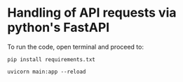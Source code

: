 # Handling of API requests via python's FastAPI

To run the code, open terminal and proceed to: 

`pip install requirements.txt`  

`uvicorn main:app --reload`
